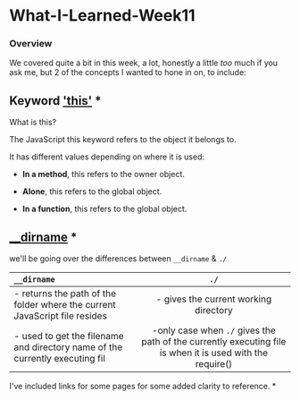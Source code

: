 # What-I-Learned-Week11


### Overview
   
We covered quite a bit in this week, a lot,
 honestly a little *too* much if you ask me, but 2 of the concepts I wanted to hone in on, to include:

## Keyword ['this'](https://www.w3schools.com/js/js_object_methods.asp) *
What is this?

The JavaScript this keyword refers to the object it belongs to.

It has different values depending on where it is used:

- **In a method**, this refers to the owner object.

- **Alone**, this refers to the global object.
  
- **In a function**, this refers to the global object.



## [__dirname](https://www.geeksforgeeks.org/difference-between-__dirname-and-in-node-js/) *

we'll be going over the differences between `__dirname` & `./`



|`__dirname`       |`./`     | 
| :------------- | :----------: | 
| - returns the path of the folder where the current JavaScript file resides | - gives the current working directory   |
|  - used to get the filename and directory name of the currently executing fil   | -only case when `./` gives the path of the currently executing file is when it is used with the require() |

  I've included links for some pages for some added clarity to reference. *